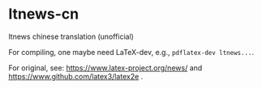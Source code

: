 # ltnews-cn
ltnews chinese translation (unofficial)

For compiling, one maybe need LaTeX-dev, e.g., `pdflatex-dev ltnews...`. 

For original, see: https://www.latex-project.org/news/ and https://www.github.com/latex3/latex2e .
